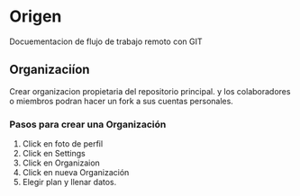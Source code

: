 # Origen

Docuementacion de flujo de trabajo remoto con GIT

## Organizaciíon

Crear organizacion propietaria del repositorio principal.
y los colaboradores o miembros podran hacer un fork a sus cuentas personales.

### Pasos para crear una Organización

1. Click en foto de perfil
2. Click en Settings
3. Click en Organizaion
4. Click en nueva Organización
5. Elegir plan y llenar datos.
